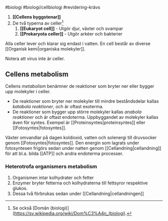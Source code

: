 #biologi #biologi/cellbiologi #revidering-krävs 

1. **[[Cellens byggstenar]]**
2. De två typerna av celler[^1]
	1. **[[Eukaryot cell]]** - Utgör djur, växter och svampar
	2. **[[Prokaryota celler]]** - Utgör arkéer och bakterier

Alla celler lever och klarar sig endast i vatten. En cell består av diverse [[Organisk kemi|organiska molekyler]].

Notera att virus inte är celler.
## Cellens metabolism
Cellens *metabolism* benämner de reaktioner som bryter ner eller bygger upp molekyler i celler.

- De reaktioner som bryter ner molekyler till mindre beståndsdelar kallas *katabola reaktioner*, och är oftast exoterma.
- De reaktioner som bygger upp större molekyler kallas *anabola reaktioner* och är oftast endoterma. Uppbyggandet av molekyler kallas även för syntes. Exempel är [[Proteinsyntes|proteinsyntes]] eller [[Fotosyntes|fotosyntes]].

Växter omvandlar på dagen koldioxid, vatten och solenergi till druvsocker genom [[Fotosyntes|fotosyntes]]. Den energin som lagrats under fotosyntesen frigörs sedan under natten genom [[Cellandning|cellandning]] för att bl.a. bilda [[ATP]] och andra endoterma processer.
### Heterotrofa organismers metabolism
1. Organismen intar kolhydrater och fetter
2. Enzymer bryter fetterna och kolhydraterna till fettsyror respektive glukos.
3. Dessa två förbrukas sedan under [[Cellandning|cellandningen]]

[^1]: Se också [Domän (biologi)](https://sv.wikipedia.org/wiki/Dom%C3%A4n_(biologi).